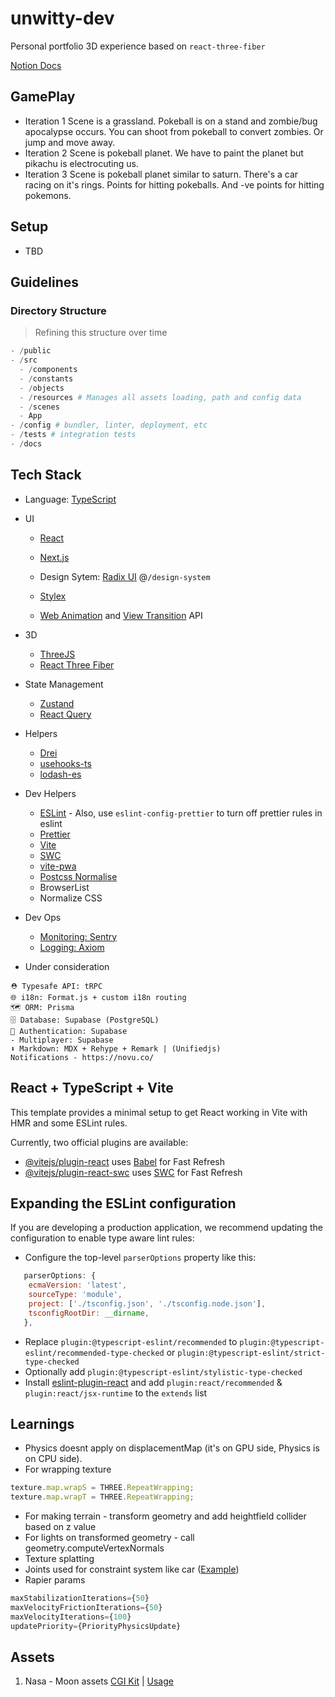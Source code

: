 # unwitty-dev

Personal portfolio 3D experience based on `react-three-fiber`

[Notion Docs](https://www.notion.so/ankushjamdagani/Plan-Portfolio-e4b5dba83ca949b9b2658db60557dc58?pvs=4)

## GamePlay

- Iteration 1
  Scene is a grassland. Pokeball is on a stand and zombie/bug apocalypse occurs. You can shoot from pokeball to convert zombies. Or jump and move away.
- Iteration 2
  Scene is pokeball planet. We have to paint the planet but pikachu is electrocuting us.
- Iteration 3
  Scene is pokeball planet similar to saturn. There's a car racing on it's rings. Points for hitting pokeballs. And -ve points for hitting pokemons.

## Setup

- TBD

## Guidelines

### Directory Structure

> Refining this structure over time

```python
- /public
- /src
  - /components
  - /constants
  - /objects
  - /resources # Manages all assets loading, path and config data
  - /scenes
  - App
- /config # bundler, linter, deployment, etc
- /tests # integration tests
- /docs
```

## Tech Stack

- Language: [TypeScript](https://www.typescriptlang.org/)

- UI

  - [React](https://react.dev/)
  - [Next.js](https://nextjs.org/)

  - Design Sytem: [Radix UI](https://www.radix-ui.com/) @`/design-system`
  - [Stylex](https://stylexjs.com/docs/learn/)
  - [Web Animation](https://developer.mozilla.org/en-US/docs/Web/API/Web_Animations_API) and [View Transition](https://developer.mozilla.org/en-US/docs/Web/API/View_Transitions_API) API

- 3D

  - [ThreeJS](https://threejs.org/)
  - [React Three Fiber](https://docs.pmnd.rs/react-three-fiber/)

- State Management

  - [Zustand](https://docs.pmnd.rs/zustand/)
  - [React Query](https://tanstack.com/query/latest/)

- Helpers

  - [Drei](https://drei.pmnd.rs/)
  - [usehooks-ts](https://usehooks-ts.com/)
  - [lodash-es](https://www.npmjs.com/package/lodash-es)

- Dev Helpers

  - [ESLint](https://eslint.org/) - Also, use `eslint-config-prettier` to turn off prettier rules in eslint
  - [Prettier](https://prettier.io/)
  - [Vite](https://vitejs.dev/guide/)
  - [SWC](https://swc.rs/)
  - [vite-pwa](https://vite-pwa-org.netlify.app/)
  - [Postcss Normalise](https://github.com/csstools/postcss-normalize)
  - BrowserList
  - Normalize CSS

- Dev Ops

  - [Monitoring: Sentry](https://sentry.io/welcome/)
  - [Logging: Axiom](https://axiom.co/)

- Under consideration

```
⛑ Typesafe API: tRPC
🌐 i18n: Format.js + custom i18n routing
🗺 ORM: Prisma
🗄 Database: Supabase (PostgreSQL)
🔐 Authentication: Supabase
- Multiplayer: Supabase
⬇️ Markdown: MDX + Rehype + Remark | (Unifiedjs)
Notifications - https://novu.co/
```

## React + TypeScript + Vite

This template provides a minimal setup to get React working in Vite with HMR and some ESLint rules.

Currently, two official plugins are available:

- [@vitejs/plugin-react](https://github.com/vitejs/vite-plugin-react/blob/main/packages/plugin-react/README.md) uses [Babel](https://babeljs.io/) for Fast Refresh
- [@vitejs/plugin-react-swc](https://github.com/vitejs/vite-plugin-react-swc) uses [SWC](https://swc.rs/) for Fast Refresh

## Expanding the ESLint configuration

If you are developing a production application, we recommend updating the configuration to enable type aware lint rules:

- Configure the top-level `parserOptions` property like this:

```js
   parserOptions: {
    ecmaVersion: 'latest',
    sourceType: 'module',
    project: ['./tsconfig.json', './tsconfig.node.json'],
    tsconfigRootDir: __dirname,
   },
```

- Replace `plugin:@typescript-eslint/recommended` to `plugin:@typescript-eslint/recommended-type-checked` or `plugin:@typescript-eslint/strict-type-checked`
- Optionally add `plugin:@typescript-eslint/stylistic-type-checked`
- Install [eslint-plugin-react](https://github.com/jsx-eslint/eslint-plugin-react) and add `plugin:react/recommended` & `plugin:react/jsx-runtime` to the `extends` list

## Learnings

- Physics doesnt apply on displacementMap (it's on GPU side, Physics is on CPU side).
- For wrapping texture

```javascript
texture.map.wrapS = THREE.RepeatWrapping;
texture.map.wrapT = THREE.RepeatWrapping;
```

- For making terrain - transform geometry and add heightfield collider based on z value
- For lights on transformed geometry - call geometry.computeVertexNormals
- Texture splatting
- Joints used for constraint system like car ([Example](https://sketches.isaacmason.com/sketch/rapier/revolute-joint-vehicle))
- Rapier params

```js
maxStabilizationIterations={50}
maxVelocityFrictionIterations={50}
maxVelocityIterations={100}
updatePriority={PriorityPhysicsUpdate}
```

## Assets

1. Nasa - Moon assets [CGI Kit](https://svs.gsfc.nasa.gov/4720) | [Usage](https://science.nasa.gov/moon/)
